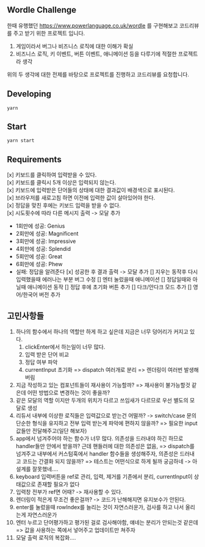 ## Wordle Challenge

한때 유행했던 https://www.powerlanguage.co.uk/wordle 를 구현해보고 코드리뷰를 주고 받기 위한 프로젝트 입니다.

1. 게임이라서 버그나 비즈니스 로직에 대한 이해가 확실
2. 비즈니스 로직, 키 이벤트, 버튼 이벤트, 애니메이션 등을 다루기에 적절한 프로젝트라 생각

위의 두 생각에 대한 전제를 바탕으로 프로젝트를 진행하고 코드리뷰를 요청합니다.


## Developing

```shell
yarn
```

## Start

```shell
yarn start
```

## Requirements 
[x] 키보드를 클릭하여 입력받을 수 있다.   
[x] 키보드를 클릭시 5개 이상은 입력되지 않는다.   
[x] 키보드에 입력받은 단어들의 상태에 대한 결과값이 배경색으로 표시된다.   
[x] 브라우저를 새로고침 하면 이전에 입력한 값이 살아있어야 한다.  
[x] 정답을 맞친 후에는 키보드 입력을 받을 수 없다.   
[x] 시도횟수에 따라 다른 메시지 출력 -> 모달 추가
- 1회만에 성공: Genius
- 2회만에 성공: Magnificent
- 3회만에 성공: Impressive
- 4회만에 성공: Splendid
- 5회만에 성공: Great
- 6회만에 성공: Phew
- 실패: 정답을 알려준다
[x] 성공한 후 결과 출력 -> 모달 추가
[] 지우는 동작후 다시 입력했을때 에러나는 부분 버그 수정
[] 엔터 눌렀을때 애니메이션
[] 정답일때와 아닐때 애니메이션 동작
[] 정답 후에 초기화 버튼 추가
[] 다크/안다크 모드 추가
[] 영어/한국어 버전 추가

## 고민사항들
1) 하나의 함수에서 하나의 역할만 하게 하고 싶은데 지금은 너무 덩어리가 커지고 있다.
    1) clickEnter에서 하는일이 너무 많다. 
      1) 입력 받은 단어 비교
      2) 정답 여부 파악
      3) currentInput 초기화
    => dispatch 여러개로 분리 => 렌더링이 여러번 발생해버림
2) 지금 작성하고 있는 컴포넌트들이 재사용이 가능할까? => 재사용이 불가능할것 같은데 어떤 방법으로 변경하는 것이 좋을까?
3) 같은 모달의 역할 이지만 두개의 위치가 다르고 쓰임새가 다르므로 우선 별도의 모달로 생성
4) 리듀서 내부에 이상한 로직들은 입력값으로 받는건 어떨까? 
-> switch/case 문의 단순한 형식을 유지하고 전부 입력 받는게 파악에 편하지 않을까? => 필요한 input 값들만 전달해주고(일단 해보자)
1) app에서 넘겨주어야 하는 함수가 너무 많다. 의존성을 드러내야 하긴 하므로 handler들만 안에서 받을까? 근데 핸들러에 대한 의존성은 없음, => dispatch를 넘겨주고 내부에서 커스텀훅에서 handler 함수들을 생성해주자, 의존성은 드러내고 코드는 간결화 되지 않을까? => 테스트는 어떤식으로 하게 될까 궁금하네 -> 아 설계를 잘못했네....
2) keyboard 입력버튼을 ref로 관리, 입력, 제거를 기존에서 분리, currentInput이 상태값으로 존재할 필요가 없다
3) 입력창 전부가 ref면 어때? -> 재사용할 수 있다.
4) 렌더링이 적은게 무조건 좋은걸까? -> 코드가 난해해지면 유지보수가 안된다.
5) enter를 눌렀을때 rowIndex를 늘리는 것이 자연스러운가, 검사를 하고 나서 올리는게 자연스러운가
6) 엔터 누르고 단어평가하고 평가된 걸로 검사해야함, 얘네는 분리가 안되는것 같은데 => 값을 사용하는 쪽에서 넣어주고 업데이트만 쳐주자
7) 모달 출력 로직의 복잡화....